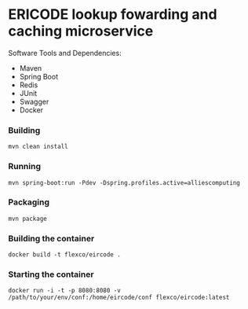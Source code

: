 # ERICODE lookup fowarding and caching microservice

Software Tools and Dependencies:
- Maven
- Spring Boot
- Redis
- JUnit
- Swagger
- Docker

### Building

```
mvn clean install
```

### Running

```
mvn spring-boot:run -Pdev -Dspring.profiles.active=alliescomputing
```

### Packaging

```
mvn package
```

### Building the container

```
docker build -t flexco/eircode .
```

### Starting the container

```
docker run -i -t -p 8080:8080 -v /path/to/your/env/conf:/home/eircode/conf flexco/eircode:latest
```
